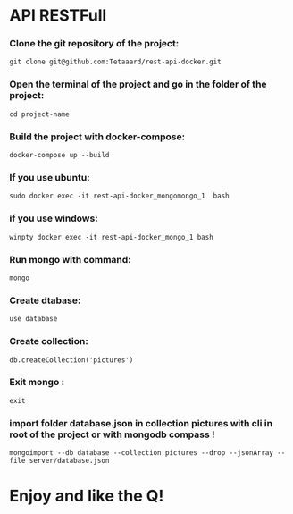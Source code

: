 # API RESTFull

### Clone the git repository of the project:
    git clone git@github.com:Tetaaard/rest-api-docker.git
### Open the terminal of the project and go in the folder of the project:
    cd project-name

### Build the project with docker-compose:
    docker-compose up --build

### If you use ubuntu:
    sudo docker exec -it rest-api-docker_mongomongo_1  bash
### if you use windows:
    winpty docker exec -it rest-api-docker_mongo_1 bash

### Run  mongo with command:
    mongo
### Create dtabase:
    use database
### Create collection:
    db.createCollection('pictures')
### Exit mongo :
    exit

### import folder database.json in collection pictures with cli in root of the project  or with mongodb compass !
    mongoimport --db database --collection pictures --drop --jsonArray --file server/database.json


# Enjoy and like the Q!

